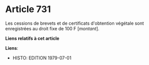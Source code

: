 # Article 731

Les cessions de brevets et de certificats d'obtention végétale sont enregistrées au droit fixe de 100 F [*montant*].

**Liens relatifs à cet article**

**Liens**:

  - HISTO: EDITION 1979-07-01
